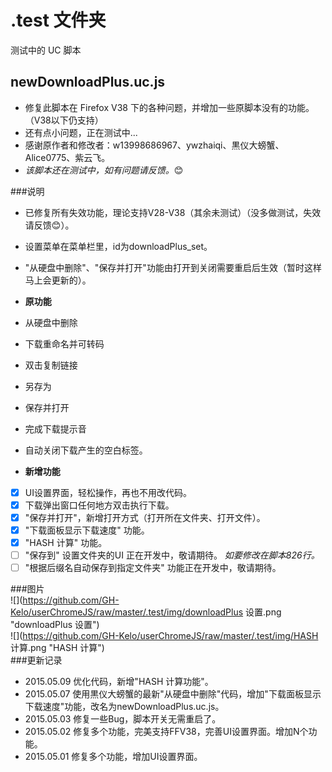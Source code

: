  .test 文件夹   
===================================  
测试中的 UC 脚本

newDownloadPlus.uc.js
----------------------------------- 
 - 修复此脚本在 Firefox V38 下的各种问题，并增加一些原脚本没有的功能。（V38以下仍支持）  
 - 还有点小问题，正在测试中...   
 - 感谢原作者和修改者：w13998686967、ywzhaiqi、黒仪大螃蟹、Alice0775、紫云飞。 
 - *该脚本还在测试中，如有问题请反馈。*:blush:

###说明  
 - 已修复所有失效功能，理论支持V28-V38（其余未测试）（没多做测试，失效请反馈:blush:）。
 - 设置菜单在菜单栏里，id为downloadPlus_set。
 - "从硬盘中删除"、"保存并打开"功能由打开到关闭需要重启后生效（暂时这样马上会更新的）。  

 - **原功能**
  - 从硬盘中删除
  - 下载重命名并可转码
  - 双击复制链接
  - 另存为
  - 保存并打开
  - 完成下载提示音
  - 自动关闭下载产生的空白标签。  

 - **新增功能**
  - [x] UI设置界面，轻松操作，再也不用改代码。  
  - [x] 下载弹出窗口任何地方双击执行下载。  
  - [x] "保存并打开"，新增打开方式（打开所在文件夹、打开文件）。  
  - [x] "下载面板显示下载速度" 功能。  
  - [x] "HASH 计算" 功能。  
  - [ ] "保存到" 设置文件夹的UI 正在开发中，敬请期待。  *如要修改在脚本826行。*   
  - [ ] "根据后缀名自动保存到指定文件夹" 功能正在开发中，敬请期待。  

###图片  
![](https://github.com/GH-Kelo/userChromeJS/raw/master/.test/img/downloadPlus 设置.png "downloadPlus 设置")   
![](https://github.com/GH-Kelo/userChromeJS/raw/master/.test/img/HASH 计算.png "HASH 计算")   
###更新记录  
 - 2015.05.09 优化代码，新增"HASH 计算功能"。  
 - 2015.05.07 使用黒仪大螃蟹的最新"从硬盘中删除"代码，增加"下载面板显示下载速度"功能，改名为newDownloadPlus.uc.js。  
 - 2015.05.03 修复一些Bug，脚本开关无需重启了。  
 - 2015.05.02 修复多个功能，完美支持FFV38，完善UI设置界面。增加N个功能。  
 - 2015.05.01 修复多个功能，增加UI设置界面。  


